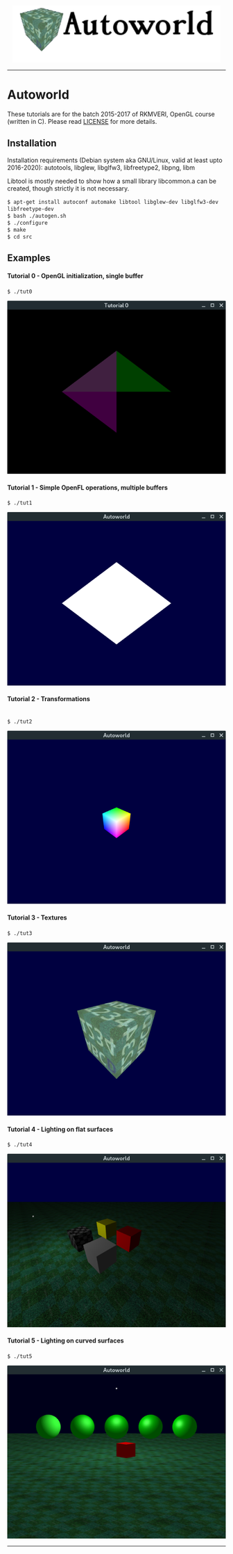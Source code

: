<p align="center">
    <img src="img/autoworld_logo.png" width="480"\>
</p>

***

# Autoworld

These tutorials are for the batch 2015-2017 of RKMVERI, OpenGL course (written in C). Please read [LICENSE](LICENSE) for more details.


## Installation

Installation requirements (Debian system aka GNU/Linux, valid at least upto 2016-2020): 
autotools, libglew, libglfw3, libfreetype2, libpng, libm

Libtool is mostly needed to show how a small library libcommon.a can be created, though strictly 
it is not necessary.


```
$ apt-get install autoconf automake libtool libglew-dev libglfw3-dev libfreetype-dev
$ bash ./autogen.sh
$ ./configure
$ make
$ cd src
```


## Examples

#### Tutorial 0 - OpenGL initialization, single buffer

```
$ ./tut0
```

![Tutorial 0](img/tut0.png)



#### Tutorial 1 - Simple OpenFL operations, multiple buffers

```
$ ./tut1
```

![Tutorial 1](img/tut1.png)


#### Tutorial 2 - Transformations

```

$ ./tut2
```

![Tutorial 2](img/tut2.png)


#### Tutorial 3 - Textures

```
$ ./tut3
```

![Tutorial 3](img/tut3.png)


#### Tutorial 4 - Lighting on flat surfaces

```
$ ./tut4
```

![Tutorial 4](img/tut4.png)

#### Tutorial 5 - Lighting on curved surfaces

```
$ ./tut5
```
![Tutorial 5](img/tut5.png)

***
